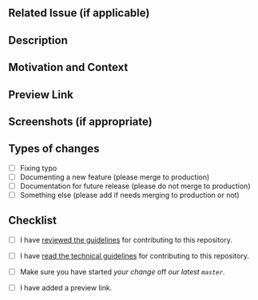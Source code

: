 ## Related Issue (if applicable)
<!-- If applicable, please reference to a related issue in this repository. -->

## Description
<!-- Describe your changes in detail.
     Please explain the change to the reviewer. For example, if it's a change in the file name or directory 
     name please flag it out since it’s hard to compare text after such a change -->
<!-- Provide a summary of your changes in the title above 
     Please remember to add the following: 
     - A description of the changes proposed in the pull request. 
       Please explain the change to the reviewer. Pay special attention for changes that are hard to spot, 
       for example, if it's a change in the file name or directory name please flag it out since it’s hard 
       to compare text after such a change 
     - @mentions of the person or team responsible for reviewing proposed changes. -->

## Motivation and Context
<!-- Why is this change required? What problem does it solve? -->

## Preview Link
<!-- Add a preview link to make it easier for reviewer to review. -->
## Screenshots (if appropriate)

## Types of changes
<!-- What types of changes does your code introduce? Put an `x` in all the boxes that apply: -->
- [ ] Fixing typo 
- [ ] Documenting a new feature (please merge to production)
- [ ] Documentation for future release (please do not merge to production)
- [ ] Something else (please add if needs merging to production or not)

## Checklist
<!-- Go over all the following points, and put an `x` in all the boxes that apply -->
- [ ] I have [reviewed the guidelines](../CONTRIBUTING.md) for contributing to this repository.
- [ ] I have [read the technical guidelines](../CONTRIBUTING-TECHNICAL-GUIDE.md) for contributing to this repository.
- [ ] Make sure you have started *your change* off *our latest `master`*.
- [ ] I have added a preview link.

